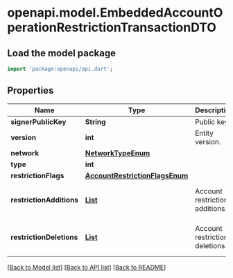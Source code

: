 # openapi.model.EmbeddedAccountOperationRestrictionTransactionDTO

## Load the model package
```dart
import 'package:openapi/api.dart';
```

## Properties
Name | Type | Description | Notes
------------ | ------------- | ------------- | -------------
**signerPublicKey** | **String** | Public key. | 
**version** | **int** | Entity version. | 
**network** | [**NetworkTypeEnum**](NetworkTypeEnum.md) |  | 
**type** | **int** |  | 
**restrictionFlags** | [**AccountRestrictionFlagsEnum**](AccountRestrictionFlagsEnum.md) |  | 
**restrictionAdditions** | [**List<TransactionTypeEnum>**](TransactionTypeEnum.md) | Account restriction additions. | [default to const []]
**restrictionDeletions** | [**List<TransactionTypeEnum>**](TransactionTypeEnum.md) | Account restriction deletions. | [default to const []]

[[Back to Model list]](../README.md#documentation-for-models) [[Back to API list]](../README.md#documentation-for-api-endpoints) [[Back to README]](../README.md)


